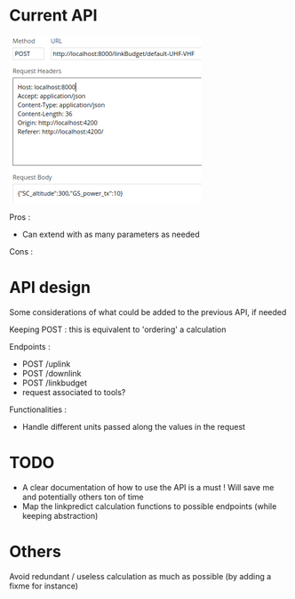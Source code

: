 # Current API

![current API](request.png "Current API")

Pros :
- Can extend with as many parameters as needed

Cons :

# API design
Some considerations of what could be added to the previous API, if needed

Keeping POST : this is equivalent to 'ordering' a calculation

Endpoints :
- POST /uplink
- POST /downlink
- POST /linkbudget
- request associated to tools?

Functionalities :
- Handle different units passed along the values in the request

# TODO
+ A clear documentation of how to use the API is a must ! Will save me and potentially others ton of time
+ Map the linkpredict calculation functions to possible endpoints (while keeping abstraction)

# Others

Avoid redundant / useless calculation as much as possible (by adding a fixme for instance)